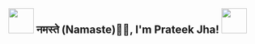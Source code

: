 <h2><img src="https://slackmojis.com/emojis/52109-hello/download" width="50"/> नमस्ते (Namaste)🙏🏻, I'm Prateek Jha! <img src="https://emojis.slackmojis.com/emojis/images/1531849430/4246/blob-sunglasses.gif?1531849430" width="50"></h2>

<!--
**PrateekJha-git/PrateekJha-git** is a ✨ _special_ ✨ repository because its `README.md` (this file) appears on your GitHub profile.

Here are some ideas to get you started:

- 🔭 I’m currently working on ...
- 🌱 I’m currently learning ...
- 👯 I’m looking to collaborate on ...
- 🤔 I’m looking for help with ...
- 💬 Ask me about ...
- 📫 How to reach me: ...
- 😄 Pronouns: ...
- ⚡ Fun fact: ...
-->
